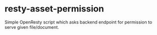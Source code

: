 # resty-asset-permission

Simple OpenResty script which asks backend endpoint for permission to serve given file/document.
